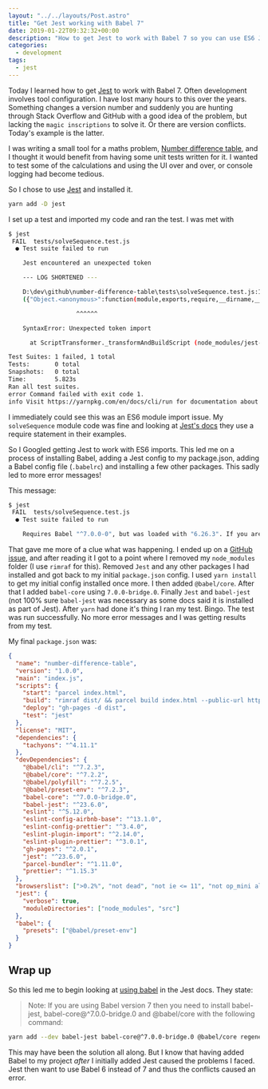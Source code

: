 ```yaml
---
layout: "../../layouts/Post.astro"
title: "Get Jest working with Babel 7"
date: 2019-01-22T09:32:32+00:00
description: "How to get Jest to work with Babel 7 so you can use ES6 JavaScript features"
categories:
  - development
tags:
  - jest
---
```


Today I learned how to get [Jest](https://jestjs.io) to work with Babel 7. Often development involves tool configuration. I have lost many hours to this over the years. Something changes a version number and suddenly you are hunting through Stack Overflow and GitHub with a good idea of the problem, but lacking the `magic inscriptions` to solve it. Or there are version conflicts. Today's example is the latter.

I was writing a small tool for a maths problem, [Number difference table](https://github.com/freemagee/number-difference-table), and I thought it would benefit from having some unit tests written for it. I wanted to test some of the calculations and using the UI over and over, or console logging had become tedious.

So I chose to use [Jest](https://jestjs.io) and installed it.

```bash
yarn add -D jest
```

<!--more-->

I set up a test and imported my code and ran the test. I was met with

```bash
$ jest
 FAIL  tests/solveSequence.test.js
  ● Test suite failed to run

    Jest encountered an unexpected token

    --- LOG SHORTENED ---

    D:\dev\github\number-difference-table\tests\solveSequence.test.js:1
    ({"Object.<anonymous>":function(module,exports,require,__dirname,__filename,global,jest){import solveSequence from "solveSequence";

                   ^^^^^^

    SyntaxError: Unexpected token import

      at ScriptTransformer._transformAndBuildScript (node_modules/jest-runtime/build/script_transformer.js:403:17)

Test Suites: 1 failed, 1 total
Tests:       0 total
Snapshots:   0 total
Time:        5.823s
Ran all test suites.
error Command failed with exit code 1.
info Visit https://yarnpkg.com/en/docs/cli/run for documentation about this command.
```

I immediately could see this was an ES6 module import issue. My `solveSequence` module code was fine and looking at [Jest's docs](https://jestjs.io/docs/en/getting-started) they use a require statement in their examples.

So I Googled getting Jest to work with ES6 imports. This led me on a process of installing Babel, adding a Jest config to my package.json, adding a Babel config file (`.babelrc`) and installing a few other packages. This sadly led to more error messages!

This message:

```bash
$ jest
 FAIL  tests/solveSequence.test.js
  ● Test suite failed to run

    Requires Babel "^7.0.0-0", but was loaded with "6.26.3". If you are sure you have a compatible version of @babel/core, it is likely that something in your build process is loading the wrong version. Inspect the stack trace of this error to look for the first entry that doesn't mention "@babel/core" or "babel-core" to see what is calling Babel. (While processing preset: "D:\\dev\\github\\number-difference-table\\node_modules\\@babel\\preset-env\\lib\\index.js")
```

That gave me more of a clue what was happening. I ended up on a [GitHub issue](https://github.com/facebook/jest/issues/6913), and after reading it I got to a point where I removed my `node_modules` folder (I use `rimraf` for this). Removed `Jest` and any other packages I had installed and got back to my initial `package.json` config. I used `yarn install` to get my initial config installed once more. I then added `@babel/core`. After that I added `babel-core` using `7.0.0-bridge.0`. Finally `Jest` and `babel-jest` (not 100% sure `babel-jest` was necessary as some docs said it is installed as part of Jest). After `yarn` had done it's thing I ran my test. Bingo. The test was run successfully. No more error messages and I was getting results from my test.

My final `package.json` was:

```json
{
  "name": "number-difference-table",
  "version": "1.0.0",
  "main": "index.js",
  "scripts": {
    "start": "parcel index.html",
    "build": "rimraf dist/ && parcel build index.html --public-url https://freemagee.github.io/number-difference-table/ --no-source-maps",
    "deploy": "gh-pages -d dist",
    "test": "jest"
  },
  "license": "MIT",
  "dependencies": {
    "tachyons": "^4.11.1"
  },
  "devDependencies": {
    "@babel/cli": "^7.2.3",
    "@babel/core": "^7.2.2",
    "@babel/polyfill": "^7.2.5",
    "@babel/preset-env": "^7.2.3",
    "babel-core": "^7.0.0-bridge.0",
    "babel-jest": "^23.6.0",
    "eslint": "^5.12.0",
    "eslint-config-airbnb-base": "^13.1.0",
    "eslint-config-prettier": "^3.4.0",
    "eslint-plugin-import": "^2.14.0",
    "eslint-plugin-prettier": "^3.0.1",
    "gh-pages": "^2.0.1",
    "jest": "^23.6.0",
    "parcel-bundler": "^1.11.0",
    "prettier": "^1.15.3"
  },
  "browserslist": [">0.2%", "not dead", "not ie <= 11", "not op_mini all"],
  "jest": {
    "verbose": true,
    "moduleDirectories": ["node_modules", "src"]
  },
  "babel": {
    "presets": ["@babel/preset-env"]
  }
}
```

## Wrap up

So this led me to begin looking at [using babel](https://jestjs.io/docs/en/getting-started#using-babel) in the Jest docs. They state:

> Note: If you are using Babel version 7 then you need to install babel-jest, babel-core@^7.0.0-bridge.0 and @babel/core with the following command:

```bash
yarn add --dev babel-jest babel-core@^7.0.0-bridge.0 @babel/core regenerator-runtime
```

This may have been the solution all along. But I know that having added Babel to my project _after_ I initially added Jest caused the problems I faced. Jest then want to use Babel 6 instead of 7 and thus the conflicts caused an error.
